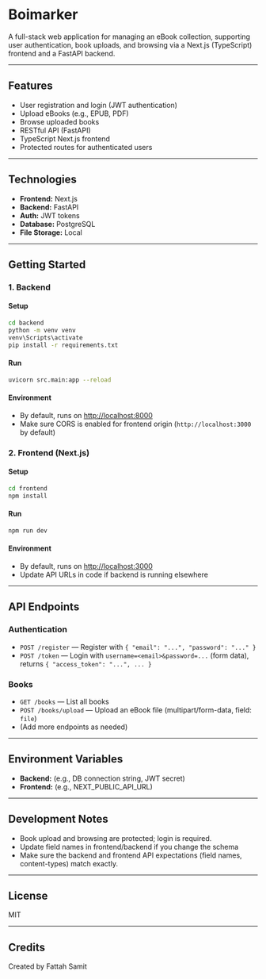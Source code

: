 # Boimarker

A full-stack web application for managing an eBook collection, supporting user authentication, book uploads, and browsing via a Next.js (TypeScript) frontend and a FastAPI backend.

---

## Features

- User registration and login (JWT authentication)
- Upload eBooks (e.g., EPUB, PDF)
- Browse uploaded books
- RESTful API (FastAPI)
- TypeScript Next.js frontend
- Protected routes for authenticated users

---

## Technologies

- **Frontend:** Next.js
- **Backend:** FastAPI
- **Auth:** JWT tokens
- **Database:** PostgreSQL
- **File Storage:** Local

---

## Getting Started

### 1. Backend

#### Setup

```bash
cd backend
python -m venv venv
venv\Scripts\activate
pip install -r requirements.txt
```

#### Run

```bash
uvicorn src.main:app --reload
```

#### Environment

- By default, runs on [http://localhost:8000](http://localhost:8000)
- Make sure CORS is enabled for frontend origin (`http://localhost:3000` by default)

### 2. Frontend (Next.js)

#### Setup

```bash
cd frontend
npm install
```

#### Run

```bash
npm run dev
```

#### Environment

- By default, runs on [http://localhost:3000](http://localhost:3000)
- Update API URLs in code if backend is running elsewhere

---

## API Endpoints

### Authentication

- `POST /register` — Register with `{ "email": "...", "password": "..." }`
- `POST /token` — Login with `username=<email>&password=...` (form data), returns `{ "access_token": "...", ... }`

### Books

- `GET /books` — List all books
- `POST /books/upload` — Upload an eBook file (multipart/form-data, field: `file`)
- (Add more endpoints as needed)

---

## Environment Variables

- **Backend:** (e.g., DB connection string, JWT secret)
- **Frontend:** (e.g., NEXT_PUBLIC_API_URL)

---

## Development Notes

- Book upload and browsing are protected; login is required.
- Update field names in frontend/backend if you change the schema
- Make sure the backend and frontend API expectations (field names, content-types) match exactly.

---

## License

MIT

---

## Credits

Created by Fattah Samit
